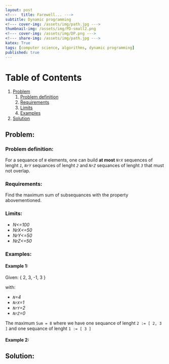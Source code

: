 ```yaml
---
layout: post
<!---  title: Farewell... --->
subtitle: Dynamic programming
<!--- cover-img: /assets/img/path.jpg --->
thumbnail-img: /assets/img/PD-small2.png
<!--- cover-img: /assets/img/DP.png --->
<!--- share-img: /assets/img/path.jpg --->
katex: True
tags: [computer science, algorithms, dynamic programming]
published: true
---
```

# Table of Contents
1. [Problem](#problem)
    1. [Problem definition](#problem-definition)
    2. [Requirements](#requirements)
    3. [Limits](#limits)
    4. [Examples](#examples)
2. [Solution](#solution)


<!--- ![Painting](/assets/img/watercolor-drawing.jpg) --->

<!--- ! inline: $$f(x) = \int_{-\infty}^\infty \hat f(\xi)\,e^{2 \pi i \xi x} \,d\xi$$

display mode (centered):

$$f(x) = \int_{-\infty}^\infty \hat f(\xi)\,e^{2 \pi i \xi x} \,d\xi$$  --->

## Problem:

### Problem definition:

For a sequance of *`N`* elements, one can build **at most** *`NrX`* sequences of lenght *`1`*, *`NrY`* sequances of lenght *`2`* and *`NrZ`* sequances of lenght *`3`* that must not overlap.

### Requirements:

Find the maximum sum of subsequances with the property abovementioned.

### Limits:

* *N<=100*
* *NrX<=50*
* *NrY<=50*
* *NrZ<=50*

### Examples:

#### Example 1:

Given: { 2, 3, -1, 3 }

with:

* *`N`=4*
* *`NrX`=1*
* *`NrY`=2*
* *`NrZ`=0*

The maximum `Sum = 8` where we have one sequance of lenght `2 := [ 2, 3 ]` and one sequance of lenght `1 := [ 3 ]`

#### Example 2:


## Solution:


